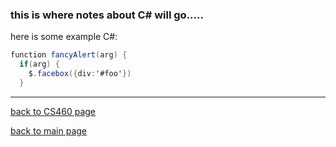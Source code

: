 ### this is where notes about C# will go.....

here is some example C#:
```csharp
function fancyAlert(arg) {
  if(arg) {
    $.facebox({div:'#foo'})
  }
```

---
[back to CS460 page](https://Stormy9.github.io/CS460/ "CS460 main page")   

[back to main page](https://Stormy9.github.io/ "main page")   
